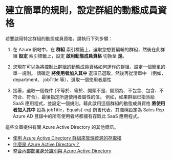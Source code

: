 <properties
    pageTitle="建立簡單的規則，設定群組的動態成員資格 | Microsoft Azure"
    description="說明建立簡單的規則，以設定群組的動態成員資格。"
    services="active-directory"
    documentationCenter=""
    authors="curtand"
    manager="stevenpo"
    editor=""/>

<tags
    ms.service="active-directory"
    ms.workload="identity"
    ms.tgt_pltfrm="na"
    ms.devlang="na"
    ms.topic="article"
    ms.date="11/17/2015"
    ms.author="curtand"/>


# 建立簡單的規則，設定群組的動態成員資格

若要啟用特定群組的動態成員資格，請執行下列步驟：

1. 在 Azure 網站中，在 **群組** 索引標籤上，選取您想要編輯的群組，然後在此群組 **設定** 索引標籤上，設定 **啟用動態成員資格** 切換至 **是**。

2. 您現在可以為將控制此群組的動態成員資格如何運作的群組，設定一個簡單的單一規則。 請確定 **將使用者加入其中** 選項已選取，然後再從清單中 （例如，department、 jobTitle 等），選取一個使用者屬性

3. 接著，選取一個條件 (不等於、等於、開頭不是、開頭為、不包含、包含、不符合、符合)，最後指定所選使用者屬性的值。 例如，如果群組已指派給 SaaS 應用程式，並設定一個規則，藉此啟用這個群組的動態成員資格 **將使用者加入其中** 設為 jobTitle，Equals(-eq) 銷售代表，其職稱設定為 Sales Rep Azure AD 目錄中的所有使用者將都擁有存取此 SaaS 應用程式。

這些文章提供有關 Azure Active Directory 的其他資訊。

* [使用 Azure Active Directory 群組來管理資源的存取權](active-directory-manage-groups.md)
* [什麼是 Azure Active Directory？](active-directory-whatis.md)
* [整合內部部署身分識別與 Azure Active Directory](active-directory-aadconnect.md)


